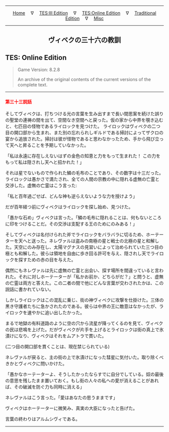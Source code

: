 
---

<!-- Jekyll Page Links -->

<center>
<a href="../../../../index.html">Home</a>
&emsp;&nabla;&emsp;
<a href="../../../index-tes3.html">TES:III Edition</a>
&emsp;&nabla;&emsp;
<a href="../../../index-teso.html">TES:Online Edition</a>
&emsp;&nabla;&emsp;
<a href="../../../index-traditional.html">Traditional Edition</a>
&emsp;&nabla;&emsp;
<a href="../../../index-misc.html">Misc</a>
</center>

<!-- Markdown Body Below: -->

---

<center>
<h2><span style="font-family:Georgia">ヴィベクの三十六の教訓</span></h2>
</center>

## TES: Online Edition

> Game Version: 8.2.8
>
> An archive of the original contents of the current versions of the complete text.

---

#### <span style="color:red">第三十三説話</span>

そしてヴィベクは、打ちつける光の言葉を生み出すまで長い間思案を続けた誤りの聖堂の連祷の間を出て、空間なき空間へと戻った。仮の家から中界を覗き込むと、七匹目の怪物であるライロックを見つけた。
ライロックはヴィベクの二つ目の開口部から生まれ、また別の忘れられしギルドである掃討によってザクロの宴から追放された。掃討は彼が怪物であると思わなかったため、手から飛び立って天へと昇ることを予期していなかった。

「私は永遠に存在しえないはずの金色の知恵と力をもって生まれた！ この力をもって私は隠されし天へと招かれた！」

それは星でないもので作られた鱗の毛布のことであり、その数字は十三だった。ライロックは愚かさで満たされ、全ての人間の宗教の中に隠れる虚無の亡霊と交渉した。虚無の亡霊はこう言った:

「私と百年過ごせば、どんな神も逆らえないような力を授けよう」

だが百年経つ前にヴィベクはライロックを探し始め、見つけた。

「愚かな石め」ヴィベクは言った。「鱗の毛布に隠れることは、何もないところに印をつけることだ。その交渉は支配する王のためにのみある！」

そしてヴィベクは名付けられた斧でライロックをバラバラに切るため、ホーテーターを天へと送った。ネレヴァルは盗みの南極の星と戦士の北極の星と和解した。天空にのみ存在し、太陽マグナスの見習いによって治められていた三つ目の極とも和解した。彼らは領地を自由に歩き回る許可を与え、隠されし天でライロックを探すための赤の目を与えた。

偶然にもネレヴァルは先に虚無の亡霊と出会い、探す場所を間違っていると言われた。それに対しホーテーターが「私かお前か、どちらがだ？」と問うと、虚無の亡霊は両方と答えた。この二者の間で他にどんな言葉が交わされたかは、この説話に書かれていない。

しかしライロックはこの混乱に乗じ、街の神ヴィベクに攻撃を仕掛けた。三体の黒き守護者たちに急かされたのである。彼らは中界の王に敵意はなかったが、ライロックを速やかに追い出したかった。

まるで地獄の有料道路のように空の穴から流星が降ってくるのを見て、ヴィベクの民は悲鳴を上げた。だがヴィベクが片手を上げるとライロックは街の真上で氷漬けになり、ヴィベクはそれをムアトラで貫いた。

(二つ目の開口部を貫くことは、現在禁じられている)

ネレヴァルが戻ると、主の街の上で氷漬けになった彗星に気付いた。取り除くべきかとヴィベクに問いかけた。

「愚かなホーテーターよ、そうしたかったならすでに自分でしている。奴の最後の意思を残したまま置いておく。もし街の人々の私への愛が消えることがあれば、その破滅を防ぐ力も同時に消える」

ネレヴァルはこう言った。「愛はあなたの思うままです」

ヴィベクはホーテーターに微笑み、真実の大臣になったと告げた。

言葉の終わりはアルムシヴィである。

---
